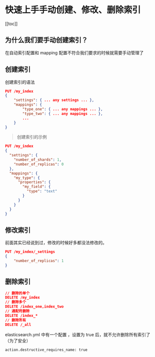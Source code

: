 # 快速上手手动创建、修改、删除索引
[[toc]]

## 为什么我们要手动创建索引？

在自动索引配置和 mapping 配置不符合我们要求的时候就需要手动管理了

## 创建索引

创建索引的语法

```json
PUT /my_index
{
    "settings": { ... any settings ... },
    "mappings": {
        "type_one": { ... any mappings ... },
        "type_two": { ... any mappings ... },
        ...
    }
}
```

> 创建索引的示例

```json
PUT /my_index
{
  "settings": {
    "number_of_shards": 1,
    "number_of_replicas": 0
  },
  "mappings": {
    "my_type": {
      "properties": {
        "my_field": {
          "type": "text"
        }
      }
    }
  }
}
```

## 修改索引

前面其实已经说到过，修改的时候好多都没法修改的。

```json
PUT /my_index/_settings
{
    "number_of_replicas": 1
}
```

## 删除索引

```json
// 删除的单个
DELETE /my_index
// 删除多个
DELETE /index_one,index_two
// 通配符删除
DELETE /index_*
// 删除所有
DELETE /_all
```

elasticsearch.yml 中有一个配置 ，设置为 true 后，就不允许删除所有索引了（为了安全）

```
action.destructive_requires_name: true
```
